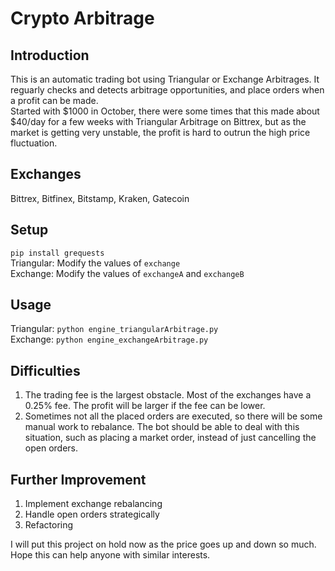 # Crypto Arbitrage
## Introduction
This is an automatic trading bot using Triangular or Exchange Arbitrages. It reguarly checks and detects arbitrage opportunities, and place orders when a profit can be made.  
Started with $1000 in October, there were some times that this made about $40/day for a few weeks with Triangular Arbitrage on Bittrex, but as the market is getting very unstable, the profit is hard to outrun the high price fluctuation.

## Exchanges
Bittrex, Bitfinex, Bitstamp, Kraken, Gatecoin

## Setup
`pip install grequests`  
Triangular: Modify the values of `exchange`  
Exchange: Modify the values of `exchangeA` and `exchangeB`

## Usage
Triangular: `python engine_triangularArbitrage.py`  
Exchange: `python engine_exchangeArbitrage.py`

## Difficulties
1. The trading fee is the largest obstacle. Most of the exchanges have a 0.25% fee. The profit will be larger if the fee can be lower.
2. Sometimes not all the placed orders are executed, so there will be some manual work to rebalance. The bot should be able to deal with this situation, such as placing a market order, instead of just cancelling the open orders.

## Further Improvement
1. Implement exchange rebalancing
2. Handle open orders strategically
3. Refactoring  

I will put this project on hold now as the price goes up and down so much. Hope this can help anyone with similar interests.